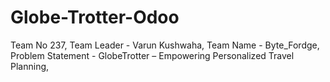 # Globe-Trotter-Odoo
Team No 237,
Team Leader - Varun Kushwaha,
Team Name - Byte_Fordge,  
Problem Statement - GlobeTrotter – Empowering Personalized Travel Planning,
